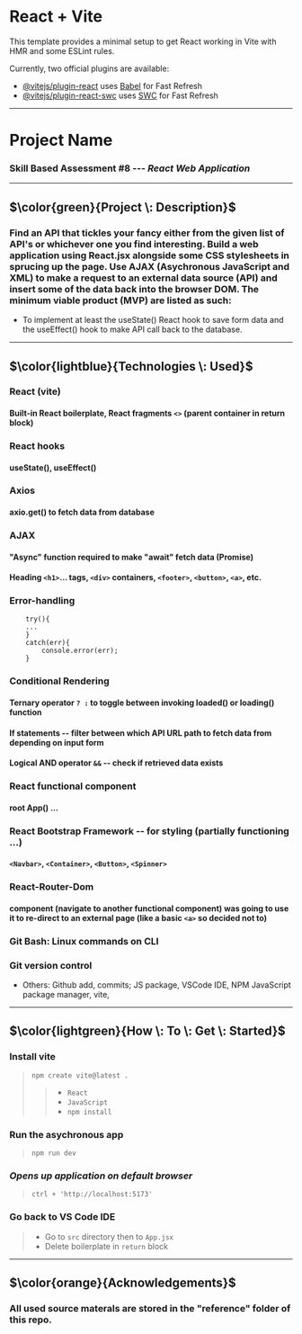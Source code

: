 # React + Vite

This template provides a minimal setup to get React working in Vite with HMR and some ESLint rules.

Currently, two official plugins are available:

- [@vitejs/plugin-react](https://github.com/vitejs/vite-plugin-react/blob/main/packages/plugin-react/README.md) uses [Babel](https://babeljs.io/) for Fast Refresh
- [@vitejs/plugin-react-swc](https://github.com/vitejs/vite-plugin-react-swc) uses [SWC](https://swc.rs/) for Fast Refresh

- - -
# Project Name
### Skill Based Assessment #8 --- <em> React Web Application </em>

- - -

## $\color{green}{Project \: Description}$
### Find an API that tickles your fancy either from the given list of API's or whichever one you find interesting. Build a web application using React.jsx alongside some CSS stylesheets in sprucing up the page. Use AJAX (Asychronous JavaScript and XML) to make a request to an external data source (API) and insert some of the data back into the browser DOM. The minimum viable product (MVP) are listed as such:

* To implement at least the useState() React hook to save form data and the useEffect() hook to make API call back to the database.

- - - 

## $\color{lightblue}{Technologies \: Used}$

### React (vite)
#### Built-in React boilerplate, React fragments `<>` (parent container in return block)

### React hooks
#### useState(), useEffect()

### Axios
#### axio.get() to fetch data from database

### AJAX
#### "Async" function required to make "await" fetch data (Promise)
#### Heading `<h1>`... tags, `<div>` containers, `<footer>`, `<button>`, `<a>`, etc.

### Error-handling 
```
    try(){ 
    ... 
    }
    catch(err){
        console.error(err);
    }
```

### Conditional Rendering
#### Ternary operator `? :` to toggle between invoking loaded() or loading() function
#### If statements -- filter between which API URL path to fetch data from depending on input form
#### Logical AND operator `&&` -- check if retrieved data exists

### React functional component
#### root App() ...

### React Bootstrap Framework -- for styling (partially functioning ...)
#### `<Navbar>`, `<Container>`, `<Button>`, `<Spinner>`
 
### React-Router-Dom
#### <Link> component (navigate to another functional component) was going to use it to re-direct to an external page (like a basic `<a>` so decided not to)

### Git Bash: Linux commands on CLI

### Git version control

* Others: Github add, commits; JS package, VSCode IDE,  NPM JavaScript package manager, vite, 

- - - 

## $\color{lightgreen}{How \: To \: Get \: Started}$

### Install vite
> `npm create vite@latest .`
>> * `React`
>> * `JavaScript`
>> * `npm install` 

### Run the asychronous app
> `npm run dev`

### *Opens up application on default browser*
> `ctrl + 'http://localhost:5173'` 

### Go back to VS Code IDE
> * Go to `src` directory then to `App.jsx` 
> * Delete boilerplate in `return` block
- - - 
## $\color{orange}{Acknowledgements}$
### All used source materals are stored in the "reference" folder of this repo.